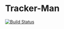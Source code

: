 # Tracker-Man

[![Build Status](https://drone.andynroses.me/api/badges/andyNroses/tracker-man-frontend/status.svg)](https://drone.andynroses.me/andyNroses/tracker-man-frontend)

